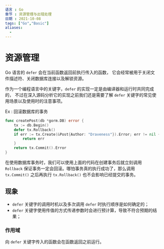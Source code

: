 ```yaml
---
语言 : Go
章节 : 资源管理与出错处理
日期 : 2021-10-08
tags: ["Go","Basic"]
aliases:
  - 
---
```


# 资源管理

Go 语言的 `defer` 会在当前函数返回前执行传入的函数，
它会经常被用于关闭文件描述符、关闭数据库连接以及解锁资源。

作为一个编程语言中的关键字，`defer` 的实现一定是由编译器和运行时共同完成的，
不过在深入源码分析它的实现之前我们还是需要了解 `defer` 关键字的常见使用场景以及使用时的注意事项。

Ex : 回滚数据库的事务
```go
func createPost(db *gorm.DB) error {
    tx := db.Begin()
    defer tx.Rollback()
    if err := tx.Create(&Post{Author: "Draveness"}).Error; err != nil {
        return err
    }
    return tx.Commit().Error
}
```

在使用数据库事务时，我们可以使用上面的代码在创建事务后就立刻调用 `Rollback` 保证事务一定会回滚。哪怕事务真的执行成功了，那么调用 `tx.Commit()` 之后再执行 `tx.Rollback()` 也不会影响已经提交的事务。
  
## 现象

-   `defer` 关键字的调用时机以及多次调用 `defer` 时执行顺序是如何确定的；
-   `defer` 关键字使用传值的方式传递参数时会进行预计算，导致不符合预期的结果；

### 作用域
向 `defer` 关键字传入的函数会在函数返回之前运行。

###  	